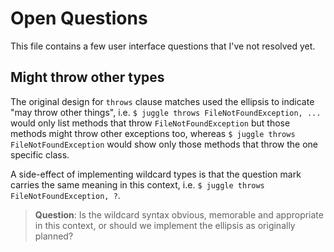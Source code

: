 <!-- 
    Juggle -- a declarative search tool for Java
   
    Copyright 2020,2024 Paul Bennett
   
    Licensed under the Apache License, Version 2.0 (the "License");
    you may not use this file except in compliance with the License.
    You may obtain a copy of the License at
   
       http://www.apache.org/licenses/LICENSE-2.0
   
    Unless required by applicable law or agreed to in writing, software
    distributed under the License is distributed on an "AS IS" BASIS,
    WITHOUT WARRANTIES OR CONDITIONS OF ANY KIND, either express or implied.
    See the License for the specific language governing permissions and
    limitations under the License.
-->

# Open Questions

This file contains a few user interface questions that I've not resolved yet.

## Might throw other types

The original design for `throws` clause matches used the
ellipsis to indicate "may throw other things", i.e.
`$ juggle throws FileNotFoundException, ...` would only list
methods that throw `FileNotFoundException` but those methods
might throw other exceptions too, whereas `$ juggle throws
FileNotFoundException` would show only those methods that
throw the one specific class.

A side-effect of implementing wildcard types is that the
question mark carries the same meaning in this context, i.e.
`$ juggle throws FileNotFoundException, ?`.

> **Question**: Is the wildcard syntax obvious, memorable and
> appropriate in this context, or should we implement the
> ellipsis as originally planned?
